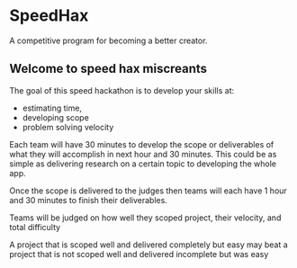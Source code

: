 # SpeedHax
A competitive program for becoming a better creator. 

## Welcome to speed hax miscreants

The goal of this speed hackathon is to develop your skills at:
- estimating time, 
- developing scope 
- problem solving velocity

Each team will have 30 minutes to develop the scope or deliverables of what they will accomplish in next hour and 30 minutes. This could be as simple as delivering research on a certain topic to developing the whole app.

Once the scope is delivered to the judges then teams will each have 1 hour and 30 minutes to finish their deliverables.

Teams will be judged on how well they scoped project, their velocity, and total difficulty

A project that is scoped well and delivered completely but easy may beat a project that is not scoped well and delivered incomplete but was easy
